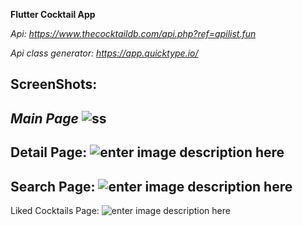 **Flutter Cocktail App**

*Api: https://www.thecocktaildb.com/api.php?ref=apilist.fun*

*Api class generator: https://app.quicktype.io/*

**ScreenShots:**
-
*Main Page*
![ss](https://github.com/Furkannc/Flutter-Cocktail-App/blob/main/cocktail_app/img/Screenshot_1651829499.png?raw=true)
-
Detail Page:
![enter image description here](https://github.com/Furkannc/Flutter-Cocktail-App/blob/main/cocktail_app/img/Screenshot_1651829503.png?raw=true)
-
Search Page:
![enter image description here](https://github.com/Furkannc/Flutter-Cocktail-App/blob/main/cocktail_app/img/Screenshot_1651829546.png?raw=true)
-
Liked Cocktails Page:
![enter image description here](https://github.com/Furkannc/Flutter-Cocktail-App/blob/main/cocktail_app/img/Screenshot_1651829537.png?raw=true)
